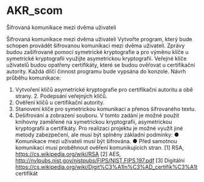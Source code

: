 # AKR_scom
Šifrovaná komunikace mezi dvěma uživateli

Šifrovaná komunikace mezi dvěma uživateli
Vytvořte program, který bude schopen provádět šifrovanou komunikaci mezi dvěma uživateli. Zprávy budou zašifrované pomocí symetrické kryptografie a pro výměnu klíče u symetrické kryptografii využijte asymetrickou kryptografii. Veřejné klíče uživatelů budou opatřeny certifikáty, které se budou ověřovat u certifikační autority. Každá dílčí činnost programu bude vypsána do konzole.
Návrh průběhu komunikace:
1. Vytvoření klíčů asymetrické kryptografie pro certifikační autoritu a obě strany. 2. Podepsání veřejných klíčů.
3. Ověření klíčů u certifikační autority.
4. Stanovení klíče pro symetrickou komunikaci a přenos šifrovaného textu.
5. Dešifrování a zobrazení souboru.
V tomto zadání je možné použít knihovny zaměřené na symetrickou kryptografii, asymetrickou kryptografii a certifikáty.
Pro realizaci projektu je možné využít jiné metody zabezpečení, ale musí být splněny základní podmínky:
● Komunikace mezi uživateli musí být šifrována.
● Před samotnou komunikací musí proběhnout ověření komunikujících stran.
[1] RSA, https://cs.wikipedia.org/wiki/RSA
[2] AES, http://nvlpubs.nist.gov/nistpubs/FIPS/NIST.FIPS.197.pdf
[3] Digitální https://cs.wikipedia.org/wiki/Digit%C3%A1ln%C3%AD_certifik%C3%A1t
certifikát
